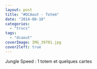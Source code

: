```yaml
---
layout: post
title: "#DCAout - Totem"
date: "2014-08-10"
categories: 
  - "trucs"
tags: 
  - "dcaout"
coverImage: IMG_39701.jpg
cover2left: true
---
```


Jungle Speed : 1 totem et quelques cartes
